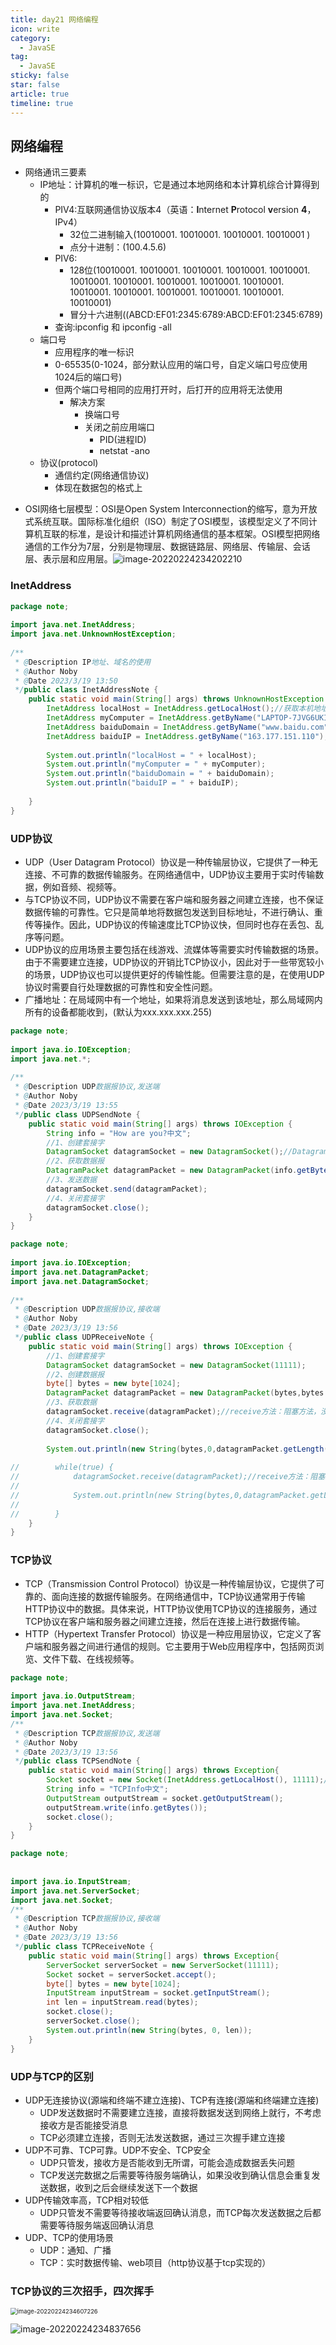 ```yaml
---
title: day21 网络编程
icon: write
category:
  - JavaSE
tag:
  - JavaSE
sticky: false
star: false
article: true
timeline: true
---
```


## 网络编程

- 网络通讯三要素
  * IP地址：计算机的唯一标识，它是通过本地网络和本计算机综合计算得到的
    * PIV4:互联网通信协议版本4（英语：**I**nternet **P**rotocol **v**ersion **4**，IPv4）
      * 32位二进制输入(10010001. 10010001. 10010001. 10010001 )
      * 点分十进制：(100.4.5.6)
    * PIV6:
      * 128位(10010001.  10010001. 10010001. 10010001. 10010001.  10010001. 10010001. 10010001. 10010001.  10010001. 10010001. 10010001. 10010001.  10010001. 10010001. 10010001)
      * 冒分十六进制((ABCD:EF01:2345:6789:ABCD:EF01:2345:6789)
    * 查询:ipconfig 和 ipconfig -all 
  * 端口号
    * 应用程序的唯一标识
    * 0-65535(0-1024，部分默认应用的端口号，自定义端口号应使用1024后的端口号)
    * 但两个端口号相同的应用打开时，后打开的应用将无法使用
      * 解决方案
        * 换端口号
        * 关闭之前应用端口
          * PID(进程ID)
          * netstat -ano
  * 协议(protocol)
    * 通信约定(网络通信协议)
    * 体现在数据包的格式上
* OSI网络七层模型：OSI是Open System Interconnection的缩写，意为开放式系统互联。国际标准化组织（ISO）制定了OSI模型，该模型定义了不同计算机互联的标准，是设计和描述计算机网络通信的基本框架。OSI模型把网络通信的工作分为7层，分别是物理层、数据链路层、网络层、传输层、会话层、表示层和应用层。![image-20220224234202210](https://markdown-1308523627.cos.ap-chengdu.myqcloud.com/typora/image-20220224234202210.png)


### InetAddress

```java
package note;  
  
import java.net.InetAddress;  
import java.net.UnknownHostException;  
  
/**  
 * @Description IP地址、域名的使用  
 * @Author Noby  
 * @Date 2023/3/19 13:50  
 */public class InetAddressNote {  
    public static void main(String[] args) throws UnknownHostException {  
        InetAddress localHost = InetAddress.getLocalHost();//获取本机地址  
        InetAddress myComputer = InetAddress.getByName("LAPTOP-7JVG6UKI");//根据主机名获取地址  
        InetAddress baiduDomain = InetAddress.getByName("www.baidu.com");//根据域名获取地址  
        InetAddress baiduIP = InetAddress.getByName("163.177.151.110");//根据ip获取地址  
  
        System.out.println("localHost = " + localHost);  
        System.out.println("myComputer = " + myComputer);  
        System.out.println("baiduDomain = " + baiduDomain);  
        System.out.println("baiduIP = " + baiduIP);  
  
    }  
}
```

### UDP协议

* UDP（User Datagram Protocol）协议是一种传输层协议，它提供了一种无连接、不可靠的数据传输服务。在网络通信中，UDP协议主要用于实时传输数据，例如音频、视频等。
* 与TCP协议不同，UDP协议不需要在客户端和服务器之间建立连接，也不保证数据传输的可靠性。它只是简单地将数据包发送到目标地址，不进行确认、重传等操作。因此，UDP协议的传输速度比TCP协议快，但同时也存在丢包、乱序等问题。
* UDP协议的应用场景主要包括在线游戏、流媒体等需要实时传输数据的场景。由于不需要建立连接，UDP协议的开销比TCP协议小，因此对于一些带宽较小的场景，UDP协议也可以提供更好的传输性能。但需要注意的是，在使用UDP协议时需要自行处理数据的可靠性和安全性问题。
* 广播地址：在局域网中有一个地址，如果将消息发送到该地址，那么局域网内所有的设备都能收到，(默认为xxx.xxx.xxx.255)

```java
package note;  
  
import java.io.IOException;  
import java.net.*;  
  
/**  
 * @Description UDP数据报协议,发送端  
 * @Author Noby  
 * @Date 2023/3/19 13:55  
 */public class UDPSendNote {  
    public static void main(String[] args) throws IOException {  
        String info = "How are you?中文";  
        //1、创建套接字  
        DatagramSocket datagramSocket = new DatagramSocket();//DatagramSocket实现UDP协议  
        //2、获取数据报  
        DatagramPacket datagramPacket = new DatagramPacket(info.getBytes(),info.getBytes().length, InetAddress.getLocalHost(),11111);  
        //3、发送数据  
        datagramSocket.send(datagramPacket);  
        //4、关闭套接字  
        datagramSocket.close();  
    }  
}
```

```java
package note;  
  
import java.io.IOException;  
import java.net.DatagramPacket;  
import java.net.DatagramSocket;  
  
/**  
 * @Description UDP数据报协议,接收端  
 * @Author Noby  
 * @Date 2023/3/19 13:56  
 */public class UDPReceiveNote {  
    public static void main(String[] args) throws IOException {  
        //1、创建套接字  
        DatagramSocket datagramSocket = new DatagramSocket(11111);  
        //2、创建数据报  
        byte[] bytes = new byte[1024];  
        DatagramPacket datagramPacket = new DatagramPacket(bytes,bytes.length);  
        //3、获取数据  
        datagramSocket.receive(datagramPacket);//receive方法：阻塞方法，没接收到任何数据时就等待消息，程序暂停执行  
        //4、关闭套接字  
        datagramSocket.close();  
  
        System.out.println(new String(bytes,0,datagramPacket.getLength()));//datagramPacket.getLength() 获取接收到数据的长度  
  
//        while(true) {  
//            datagramSocket.receive(datagramPacket);//receive方法：阻塞方法，没接收到任何数据时就等待消息，程序暂停执行  
//  
//            System.out.println(new String(bytes,0,datagramPacket.getLength()));//datagramPacket.getLength() 获取接收到数据的长度  
//  
//        }  
    }  
}
```

### TCP协议
- TCP（Transmission Control Protocol）协议是一种传输层协议，它提供了可靠的、面向连接的数据传输服务。在网络通信中，TCP协议通常用于传输HTTP协议中的数据。具体来说，HTTP协议使用TCP协议的连接服务，通过TCP协议在客户端和服务器之间建立连接，然后在连接上进行数据传输。
- HTTP（Hypertext Transfer Protocol）协议是一种应用层协议，它定义了客户端和服务器之间进行通信的规则。它主要用于Web应用程序中，包括网页浏览、文件下载、在线视频等。

```java
package note;  
  
import java.io.OutputStream;  
import java.net.InetAddress;  
import java.net.Socket;  
/**  
 * @Description TCP数据报协议,发送端  
 * @Author Noby  
 * @Date 2023/3/19 13:56  
 */public class TCPSendNote {  
    public static void main(String[] args) throws Exception{  
        Socket socket = new Socket(InetAddress.getLocalHost(), 11111);//Socket底层实现了TCP协议  
        String info = "TCPInfo中文";  
        OutputStream outputStream = socket.getOutputStream();  
        outputStream.write(info.getBytes());  
        socket.close();  
    }  
}
```

```java
package note;  
  
  
import java.io.InputStream;  
import java.net.ServerSocket;  
import java.net.Socket;  
/**  
 * @Description TCP数据报协议,接收端  
 * @Author Noby  
 * @Date 2023/3/19 13:56  
 */public class TCPReceiveNote {  
    public static void main(String[] args) throws Exception{  
        ServerSocket serverSocket = new ServerSocket(11111);  
        Socket socket = serverSocket.accept();  
        byte[] bytes = new byte[1024];  
        InputStream inputStream = socket.getInputStream();  
        int len = inputStream.read(bytes);  
        socket.close();  
        serverSocket.close();  
        System.out.println(new String(bytes, 0, len));  
    }  
}
```

###  UDP与TCP的区别

 * UDP无连接协议(源端和终端不建立连接)、TCP有连接(源端和终端建立连接)
    * UDP发送数据时不需要建立连接，直接将数据发送到网络上就行，不考虑接收方是否能接受消息
    * TCP必须建立连接，否则无法发送数据，通过三次握手建立连接
 * UDP不可靠、TCP可靠。UDP不安全、TCP安全
    * UDP只管发，接收方是否能收到无所谓，可能会造成数据丢失问题
    * TCP发送完数据之后需要等待服务端确认，如果没收到确认信息会重复发送数据，收到之后会继续发送下一个数据
 * UDP传输效率高，TCP相对较低
    * UDP只管发不需要等待接收端返回确认消息，而TCP每次发送数据之后都需要等待服务端返回确认消息
 * UDP、TCP的使用场景
    * UDP：通知、广播
    * TCP：实时数据传输、web项目（http协议基于tcp实现的）

### TCP协议的三次招手，四次挥手

<img src="https://markdown-1308523627.cos.ap-chengdu.myqcloud.com/typora/image-20220224234607226.png" alt="image-20220224234607226" style="zoom:67%;" />

![image-20220224234837656](https://markdown-1308523627.cos.ap-chengdu.myqcloud.com/typora/image-20220224234837656.png)
